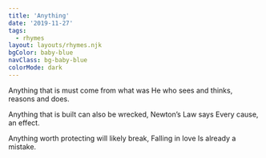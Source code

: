 ```yaml
---
title: 'Anything'
date: '2019-11-27'
tags:
  - rhymes
layout: layouts/rhymes.njk
bgColor: baby-blue
navClass: bg-baby-blue
colorMode: dark
---
```


Anything that is
must come from what was
He who sees and thinks,
reasons and does.

Anything that is built
can also be wrecked,
Newton’s Law says
Every cause, an effect.

Anything worth protecting
will likely break,
Falling in love
Is already a mistake.
